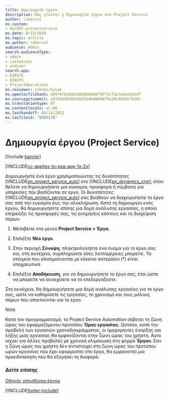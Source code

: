 ```yaml
---
title: Δημιουργία έργου
description: Πώς γίνεται η δημιουργία έργου στο Project Service
author: ruhercul
ms.custom:
- dyn365-projectservice
ms.date: 8/13/2020
ms.topic: article
ms.author: ruhercul
audience: Admin
search.audienceType:
- admin
- customizer
- enduser
search.app:
- D365CE
- D365PS
- ProjectOperations
ms.reviewer: johnmichalak
ms.openlocfilehash: d09747610a6306d840e66f9ff3cf2e7a4a2e5adf
ms.sourcegitcommit: c0792bd65d92db25e0e8864879a19c4b93efb10c
ms.translationtype: HT
ms.contentlocale: el-GR
ms.lasthandoff: 04/14/2022
ms.locfileid: "8583170"
---
```

# <a name="create-a-project-project-service"></a>Δημιουργία έργου (Project Service)

[!include [banner](../includes/psa-now-project-operations.md)]

[!INCLUDE[cc-applies-to-psa-app-1x-2x](../includes/cc-applies-to-psa-app-1x-2x.md)]

Δημιουργήστε ένα έργο χρησιμοποιώντας τις δυνατότητες [!INCLUDE[pn_project_service_auto](../includes/pn-project-service-auto.md)] στο [!INCLUDE[pn_dynamics_crm](../includes/pn-dynamics-crm.md)], όταν θέλετε να δημιουργήσετε μια ευκαιρία, προσφορά ή σύμβαση για υπηρεσίες που βασίζονται σε έργο. Οι δυνατότητες [!INCLUDE[pn_project_service_auto](../includes/pn-project-service-auto.md)] σας βοηθούν να διαχειριστείτε το έργο σας από την ευκαιρία έως την ολοκλήρωση. Κατά τη δημιουργία ενός έργου, θα δημιουργήσετε επίσης μια δομή ανάλυσης εργασίας, η οποία επηρεάζει τις προσφορές σας, τις εκτιμήσεις κόστους και τη διαχείριση πόρων.  
  
1.  Μεταβείτε στο μενού **Project Service > Έργα**.  
  
2.  Επιλέξτε **Νέο έργο**.  
  
3.  Στην περιοχή **Σύνοψη**, πληκτρολογήστε ένα όνομα για το έργο σας και, στη συνέχεια, συμπληρώστε όσες λεπτομέρειες μπορείτε. Τα στοιχεία που επισημαίνονται με κόκκινο αστερίσκο (*) είναι υποχρεωτικά.  
  
4.  Επιλέξτε **Αποθήκευση**, για να δημιουργήσετε το έργο σας, έτσι ώστε να μπορείτε να συνεχίσετε να το επεξεργάζεστε.  
  
Στη συνέχεια, θα δημιουργήσετε μια δομή ανάλυσης εργασίας για το έργο σας, ώστε να καθορίσετε τις εργασίες, το χρονισμό και τους ρόλους πόρων που απαιτούνται για το έργο.  

> [!NOTE]
> Κατά τον προγραμματισμό, το Project Service Automation σέβεται τη ζώνη ώρας του εφαρμοζόμενου προτύπου **Ώρας εργασίας**. Ωστόσο, κατά την προβολή των εργασιών χρονοδιαγράμματος, οι ημερομηνίες έναρξης και λήξης μιας εργασίας θα εμφανίζονται στην ζώνη ώρας του χρήστη. Αυτό ισχύει για άλλες προβολές με χρονική κλιμάκωση στη φόρμα **Έργου**. Εάν η ζώνη ώρας του χρήστη δεν αντιστοιχεί στη ζώνη ώρας του προτύπου ωρών εργασίας που έχει εφαρμοστεί στο έργο, θα εμφανιστεί μια προειδοποίηση που θα εξηγήσει τη διαφορά. 
  
### <a name="see-also"></a>Δείτε επίσης  
 [Οδηγός υπευθύνου έργου](../psa/project-manager-guide.md)


[!INCLUDE[footer-include](../includes/footer-banner.md)]

